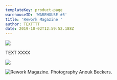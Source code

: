 ```yaml
---
templateKey: product-page
warehouseID: 'WAREHOUSE #5'
title: 'Rework Magazine '
author: TEXTTTT
date: 2019-10-02T12:59:52.188Z
---
```

![](/img/01_rework_photo_anoukbeckers.jpg)



TEXT XXXX



![](/img/03_rework_photo_anoukbeckers.jpg)



![Rework Magazine. Photography Anouk Beckers. ](/img/02_rework_photo_anoukbeckers.jpg "Rework Magazine. Photography Anouk Beckers. ")